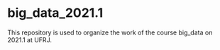 # big_data_2021.1
This repository is used to organize the work of the course big_data on 2021.1 at UFRJ.
